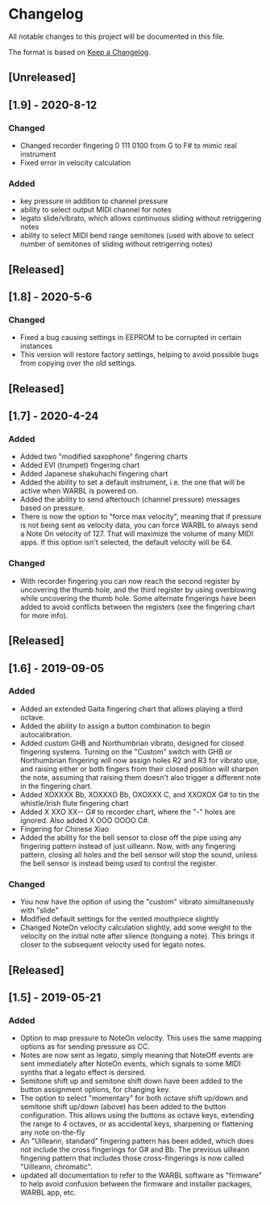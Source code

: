 # Changelog
All notable changes to this project will be documented in this file.

The format is based on [Keep a Changelog](https://keepachangelog.com/en/1.0.0/).
## [Unreleased]

## [1.9] - 2020-8-12
### Changed

- Changed recorder fingering 0 111 0100 from G to F# to mimic real instrument
- Fixed error in velocity calculation

### Added

- key pressure in addition to channel pressure
- ability to select output MIDI channel for notes
- legato slide/vibrato, which allows continuous sliding without retriggering notes
- ability to select MIDI bend range semitones (used with above to select number of semitones of sliding without retrigerring notes)

## [Released]

## [1.8] - 2020-5-6
### Changed

- Fixed a bug causing settings in EEPROM to be corrupted in certain instances
- This version will restore factory settings, helping to avoid possible bugs from copying over the old settings.


## [Released]

## [1.7] - 2020-4-24
### Added

- Added two "modified saxophone" fingering charts
- Added EVI (trumpet) fingering chart
- Added Japanese shakuhachi fingering chart
- Added the ability to set a default instrument, i.e. the one that will be active when WARBL is powered on.
- Added the ability to send aftertouch (channel pressure) messages based on pressure.
- There is now the option to "force max velocity", meaning that if pressure is not being sent as velocity data, you can force WARBL to always send a Note On velocity of 127. That will maximize the volume of many MIDI apps. If this option isn't selected, the default velocity will be 64.

### Changed
- With recorder fingering you can now reach the second register by uncovering the thumb hole, and the third register by using overblowing while uncovering the thumb hole. Some alternate fingerings have been added to avoid conflicts between the registers (see the fingering chart for more info).

## [Released]

## [1.6] - 2019-09-05
### Added

- Added an extended Gaita fingering chart that allows playing a third octave.
- Added the ability to assign a button combination to begin autocalibration.
- Added custom GHB and Northumbrian vibrato, designed for closed fingering systems. Turning on the "Custom" switch with GHB or Northumbrian fingering will now assign holes R2 and R3 for vibrato use, and raising either or both fingers from their closed position will sharpen the note, assuming that raising them doesn't also trigger a different note in the fingering chart.
- Added XOXXXX Bb, XOXXXO Bb, OXOXXX C, and XXOXOX G# to tin the whistle/Irish flute fingering chart
- Added X XXO XX-- G# to recorder chart, where the "-" holes are ignored. Also added X OOO OOOO C#.
- Fingering for Chinese Xiao
- Added the ability for the bell sensor to close off the pipe using any fingering pattern instead of just uilleann. Now, with any fingering pattern, closing all holes and the bell sensor will stop the sound, unless the bell sensor is instead being used to control the register.

### Changed

- You now have the option of using the "custom" vibrato simultaneously with "slide"
- Modified default settings for the vented mouthpiece slightly
- Changed NoteOn velocity calculation slightly, add some weight to the velocity on the initial note after silence (tonguing a note). This brings it closer to the subsequent velocity used for legato notes. 


##

## [Released]

## [1.5] - 2019-05-21
### Added

- Option to map pressure to NoteOn velocity. This uses the same mapping options as for sending pressure as CC.
- Notes are now sent as legato, simply meaning that NoteOff events are sent immediately after NoteOn events, which signals to some MIDI synths that a legato effect is dersired.
- Semitone shift up and semitone shift down have been added to the button assignment options, for changing key.
- The option to select "momentary" for both octave shift up/down and semitone shift up/down (above) has been added to the button configuration. This allows using the buttons as octave keys, extending the range to 4 octaves, or as accidental keys, sharpening or flattening any note on-the-fly
- An "Uilleann, standard" fingering pattern has been added, which does not include the cross fingerings for G# and Bb. The previous uilleann fingering pattern that includes those cross-fingerings is now called "Uilleann, chromatic".
- updated all documentation to refer to the WARBL software as "firmware" to help avoid confusion between the firmware and installer packages, WARBL app, etc.
